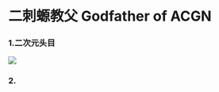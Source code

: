 # 二刺螈教父   Godfather of ACGN

### 1.二次元头目

![](https://github.com/DreamingCats/GenshitJokes/raw/main/genshitjokes/二刺螈教父/二刺螈头目.jpg)

### 2.